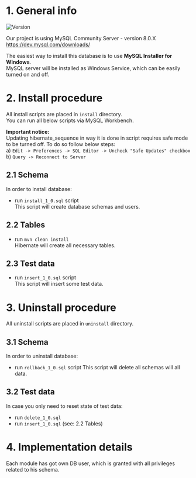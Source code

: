 # 1. General info
![Version](https://img.shields.io/badge/version-1.2-blue?style=for-the-badge)  

Our project is using MySQL Community Server - version 8.0.X 
https://dev.mysql.com/downloads/  

The easiest way to install this database is to use **MySQL Installer for Windows**.  
MySQL server will be installed as Windows Service, which can be easily turned on and off.
# 2. Install procedure
All install scripts are placed in `install` directory.  
You can run all below scripts via MySQL Workbench.  

**Important notice:**  
Updating hibernate_sequence in way it is done in script requires safe mode to be turned off. 
To do so follow below steps:  
a) `Edit -> Preferences -> SQL Editor -> Uncheck "Safe Updates" checkbox`  
b) `Query -> Reconnect to Server` 
## 2.1 Schema
In order to install database: 
* run `install_1_0.sql` script  
This script will create database schemas and users.  

## 2.2 Tables
* run `mvn clean install`  
Hibernate will create all necessary tables.  

## 2.3 Test data
* run `insert_1_0.sql` script  
This script will insert some test data.   

# 3. Uninstall procedure
All uninstall scripts are placed in `uninstall` directory.  
## 3.1 Schema
In order to uninstall database:   
* run `rollback_1_0.sql` script
This script will delete all schemas will all data.  

## 3.2 Test data
In case you only need to reset state of test data:
* run `delete_1_0.sql`  
* run `insert_1_0.sql` (see: 2.2 Tables)  

# 4. Implementation details
Each module has got own DB user, which is granted with all privileges related to his schema.